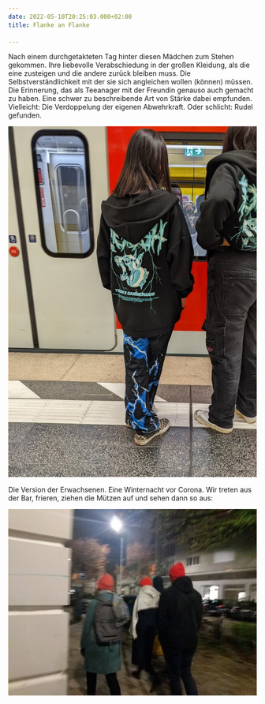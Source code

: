 ```yaml
---
date: 2022-05-10T20:25:03.000+02:00
title: Flanke an Flanke

---
```

Nach einem durchgetakteten Tag hinter diesen Mädchen zum Stehen gekommen. Ihre liebevolle Verabschiedung in der großen Kleidung, als die eine zusteigen und die andere zurück bleiben muss. Die Selbstverständlichkeit mit der sie sich angleichen wollen (können) müssen. Die Erinnerung, das als Teeanager mit der Freundin genauso auch gemacht zu haben. Eine schwer zu beschreibende Art von Stärke dabei empfunden. Vielleicht: Die Verdoppelung der eigenen Abwehrkraft. Oder schlicht: Rudel gefunden.

![](/uploads/gleich.jpg)

Die Version der Erwachsenen. Eine Winternacht vor Corona. Wir treten aus der Bar, frieren, ziehen die Mützen auf und sehen dann so aus:

![](/uploads/alle-gleich.jpg)